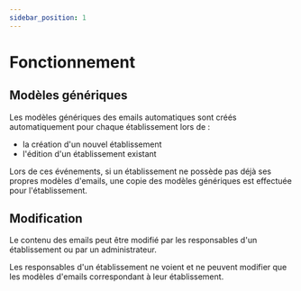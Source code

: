 ```yaml
---
sidebar_position: 1
---
```


# Fonctionnement

## Modèles génériques

Les modèles génériques des emails automatiques sont créés automatiquement pour chaque établissement lors de :
- la création d'un nouvel établissement
- l'édition d'un établissement existant

Lors de ces événements, si un établissement ne possède pas déjà ses propres modèles d'emails, une copie des modèles génériques est effectuée pour l'établissement.

## Modification

Le contenu des emails peut être modifié par les responsables d'un établissement ou par un administrateur.

Les responsables d'un établissement ne voient et ne peuvent modifier que les modèles d'emails correspondant à leur établissement.
